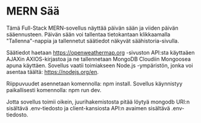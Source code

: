 # MERN Sää

Tämä Full-Stack MERN-sovellus näyttää päivän sään ja viiden päivän sääennusteen. Päivän sään voi tallentaa tietokantaan klikkaamalla "Tallenna"-nappia ja tallennetut säätiedot näkyvät säähistoria-sivulla.

Säätiedot haetaan https://openweathermap.org -sivuston API:sta käyttaäen AJAXin AXIOS-kirjastoa ja ne tallennetaan MongoDB Cloudiin Mongoosea apuna käyttäen.
Sovellus vaatii toimiakseen Node.js -ympäristön, jonka voi asentaa täältä: https://nodejs.org/en.

Riippuvuudet asennetaan komennolla: npm install.
Sovellus käynnistyy paikallisesti komennolla: npm run dev.

Jotta sovellus toimii oikein, juurihakemistosta pitää löytyä mongodb URI:n sisältävä .env-tiedosto ja client-kansiosta API:n avaimen sisältävä .env-tiedosto.